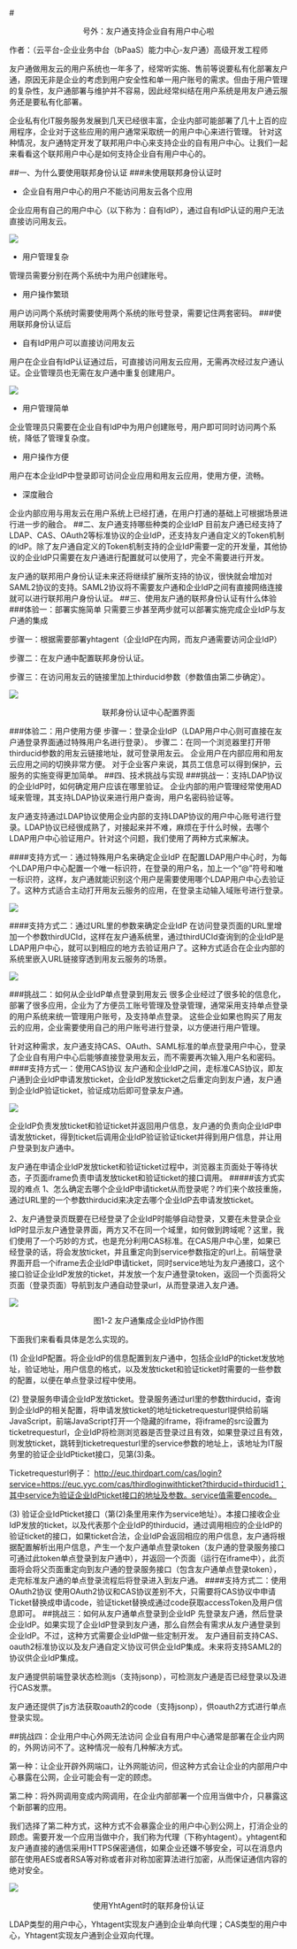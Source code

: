 #<p align="center">号外：友户通支持企业自有用户中心啦</p>

作者：（云平台-企业业务中台（bPaaS）能力中心-友户通）高级开发工程师

友户通做用友云的用户系统也一年多了，经常听实施、售前等说要私有化部署友户通，原因无非是企业的考虑到用户安全性和单一用户账号的需求。但由于用户管理的复杂性，友户通部署与维护并不容易，因此经常纠结在用户系统是用友户通云服务还是要私有化部署。

企业私有化IT服务服务发展到几天已经很丰富，企业内部可能部署了几十上百的应用程序，企业对于这些应用的用户通常采取统一的用户中心来进行管理。
针对这种情况，友户通特定开发了联邦用户中心来支持企业的自有用户中心。让我们一起来看看这个联邦用户中心是如何支持企业自有用户中心的。

##一、为什么要使用联邦身份认证
###未使用联邦身份认证时
* 企业自有用户中心的用户不能访问用友云各个应用 

企业应用有自己的用户中心（以下称为：自有IdP），通过自有IdP认证的用户无法直接访问用友云。

![](/articles/201807/images/articles3/images3.1.png)

* 用户管理复杂

管理员需要分别在两个系统中为用户创建账号。
* 用户操作繁琐

用户访问两个系统时需要使用两个系统的账号登录，需要记住两套密码。
###使用联邦身份认证后
* 自有IdP用户可以直接访问用友云

用户在企业自有IdP认证通过后，可直接访问用友云应用，无需再次经过友户通认证。企业管理员也无需在友户通中重复创建用户。

![](/articles/201807/images/articles3/images3.2.png)

* 用户管理简单

企业管理员只需要在企业自有IdP中为用户创建账号，用户即可同时访问两个系统，降低了管理复杂度。
* 用户操作方便

用户在本企业IdP中登录即可访问企业应用和用友云应用，使用方便，流畅。
* 深度融合

企业内部应用与用友云在用户系统上已经打通，在用户打通的基础上可根据场景进行进一步的融合。
##二、友户通支持哪些种类的企业IdP
目前友户通已经支持了LDAP、CAS、OAuth2等标准协议的企业IdP，还支持友户通自定义的Token机制的IdP。除了友户通自定义的Token机制支持的企业IdP需要一定的开发量，其他协议的企业IdP只需要在友户通进行配置就可以使用了，完全不需要进行开发。

友户通的联邦用户身份认证未来还将继续扩展所支持的协议，很快就会增加对SAML2协议的支持。SAML2协议将不需要友户通和企业IdP之间有直接网络连接就可以进行联邦用户身份认证。
##三、使用友户通的联邦身份认证有什么体验
###体验一：部署实施简单
只需要三步甚至两步就可以部署实施完成企业IdP与友户通的集成

步骤一：根据需要部署yhtagent（企业IdP在内网，而友户通需要访问企业IdP）

步骤二：在友户通中配置联邦身份认证。

步骤三：在访问用友云的链接里加上thirducid参数（参数值由第二步确定）。

![](/articles/201807/images/articles3/images3.3.png)
<p align="center">联邦身份认证中心配置界面</p>

###体验二：用户使用方便
步骤一：登录企业IdP（LDAP用户中心则可直接在友户通登录界面通过特殊用户名进行登录）。
步骤二：在同一个浏览器里打开带thirducid参数的用友云链接地址，就可登录用友云。
企业用户在内部应用和用友云应用之间的切换非常方便。
对于企业客户来说，其员工信息可以得到保护，云服务的实施变得更加简单。
##四、技术挑战与实现
###挑战一：支持LDAP协议的企业IdP时，如何确定用户应该在哪里验证。
企业内部的用户管理经常使用AD域来管理，其支持LDAP协议来进行用户查询，用户名密码验证等。

友户通支持通过LDAP协议使用企业内部的支持LDAP协议的用户中心账号进行登录。LDAP协议已经很成熟了，对接起来并不难，麻烦在于什么时候，去哪个LDAP用户中心验证用户。针对这个问题，我们使用了两种方式来解决。

####支持方式一：通过特殊用户名来确定企业IdP
在配置LDAP用户中心时，为每个LDAP用户中心配置一个唯一标识符，在登录的用户名，加上一个“@”符号和唯一标识符，这样，友户通就能识别这个用户是需要使用哪个LDAP用户中心去验证了。这种方式适合主动打开用友云服务的应用，在登录主动输入域账号进行登录。

![](/articles/201807/images/articles3/iamges3.4.png)

####支持方式二：通过URL里的参数来确定企业IdP
在访问登录页面的URL里增加一个参数thirdUCId，这样在友户通系统里，通过thirdUCId查询到的企业IdP是LDAP用户中心，就可以到相应的地方去验证用户了。这种方式适合在企业内部的系统里嵌入URL链接穿透到用友云服务的场景。

![](/articles/201807/images/articles3/images3.5.png)

###挑战二：如何从企业IdP单点登录到用友云
很多企业经过了很多轮的信息化，部署了很多应用，企业为了方便员工账号管理及登录管理，通常采用支持单点登录的用户系统来统一管理用户账号，及支持单点登录。
这些企业如果也购买了用友云的应用，企业需要使用自己的用户账号进行登录，以方便进行用户管理。

针对这种需求，友户通支持CAS、OAuth、SAML标准的单点登录用户中心，登录了企业自有用户中心后能够直接登录用友云，而不需要再次输入用户名和密码。
####支持方式一：使用CAS协议
友户通和企业IdP之间，走标准CAS协议，即友户通到企业IdP申请发放ticket，企业IdP发放ticket之后重定向到友户通，友户通到企业IdP验证ticket，验证成功后即可登录友户通。

![](/articles/201807/images/articles3/iamges3.6.png)

企业IdP负责发放ticket和验证ticket并返回用户信息，友户通的负责向企业IdP申请发放ticket，得到ticket后调用企业IdP验证验证ticket并得到用户信息，并让用户登录到友户通中。

友户通在申请企业IdP发放ticket和验证ticket过程中，浏览器主页面处于等待状态，子页面iframe负责申请发放ticket和验证ticket的接口调用。
#####该方式实现的难点
1、怎么确定去哪个企业IdP申请ticket从而登录呢？咋们来个故技重施，通过URL里的一个参数thirducid来决定去哪个企业IdP去申请发放ticket。

2、友户通登录页既要在已经登录了企业IdP时能够自动登录，又要在未登录企业IdP时显示友户通登录界面，两方又不在同一个域里，如何做到跨域呢？这里，我们使用了一个巧妙的方式，也是充分利用CAS标准。在CAS用户中心里，如果已经登录的话，将会发放ticket，并且重定向到service参数指定的url上。前端登录界面开启一个iframe去企业IdP申请ticket，同时service地址为友户通接口，这个接口验证企业IdP发放的ticket，并发放一个友户通登录token，返回一个页面将父页面（登录页面）导航到友户通自动登录url，从而登录进入友户通。

![](/articles/201807/images/articles3/images3.7.png)
<p align="center">图1-2  友户通集成企业IdP协作图</p>

下面我们来看看具体是怎么实现的。

(1)	企业IdP配置。将企业IdP的信息配置到友户通中，包括企业IdP的ticket发放地址，验证地址，用户信息的格式，以及发放ticket和验证ticket时需要的一些参数的配置，以便在单点登录过程中使用。

(2)	登录服务申请企业IdP发放ticket。登录服务通过url里的参数thirducid，查询到企业IdP的相关配置，将申请发放ticket的地址ticketrequesturl提供给前端JavaScript，前端JavaScript打开一个隐藏的iframe，将iframe的src设置为ticketrequesturl，企业IdP将检测浏览器是否登录过且有效，如果登录过且有效，则发放ticket，跳转到ticketrequesturl里的service参数的地址上，该地址为IT服务里的验证企业IdPticket接口，见第(3)条。

Ticketrequesturl例子：
http://euc.thirdpart.com/cas/login?service=https://euc.yyc.com/cas/thirdloginwithticket?thirducid=thirducid1；其中service为验证企业IdPticket接口的地址及参数。service值需要encode。

(3)	验证企业IdPticket接口（第(2)条里用来作为service地址）。本接口接收企业IdP发放的ticket，以及代表那个企业IdP的thirducid，通过调用相应的企业IdP的验证ticket的接口，如果ticket合法，企业IdP会返回相应的用户信息，友户通将根据配置解析出用户信息，产生一个友户通单点登录token（友户通的登录服务接口可通过此token单点登录到友户通中），并返回一个页面（运行在iframe中），此页面将会将父页面重定向到友户通的登录服务接口（包含友户通单点登录token），走完标准友户通的单点登录流程后将登录进入到友户通。
####支持方式二：使用OAuth2协议
使用OAuth2协议和CAS协议差别不大，只需要将CAS协议中申请Ticket替换成申请code，验证ticket替换成通过code获取accessToken及用户信息即可。
##挑战三：如何从友户通单点登录到企业IdP
先登录友户通，然后登录企业IdP。如果实现了企业IdP登录到友户通，那么自然会有需求从友户通登录到企业IdP。不过，这种方式需要企业IdP做一些定制开发。
友户通目前支持CAS、oauth2标准协议以及友户通自定义协议可供企业IdP集成。未来将支持SAML2的协议供企业IdP集成。

友户通提供前端登录状态检测js（支持jsonp），可检测友户通是否已经登录以及进行CAS发票。

友户通还提供了js方法获取oauth2的code（支持jsonp），供oauth2方式进行单点登录实现。

##挑战四：企业用户中心外网无法访问
企业自有用户中心通常是部署在企业内网的，外网访问不了。这种情况一般有几种解决方式。

第一种：让企业开辟外网端口，让外网能访问，但这种方式会让企业的内部用户中心暴露在公网，企业可能会有一定的顾虑。

第二种：将外网调用变成内网调用，在企业内部部署一个应用当做中介，只暴露这个新部署的应用。

我们选择了第二种方式，这种方式不会暴露企业的用户中心到公网上，打消企业的顾虑。需要开发一个应用当做中介，我们称为代理（下称yhtagent）。yhtagent和友户通直接的通信采用HTTPS保密通信，如果企业还嫌不够安全，可以在消息内部在使用AES或者RSA等对称或者非对称加密算法进行加密，从而保证通信内容的绝对安全。

![](/articles/201807/images/articles3/iamges3.8.png)
<p align="center">使用YhtAgent时的联邦身份认证</p>

LDAP类型的用户中心，Yhtagent实现友户通到企业单向代理；CAS类型的用户中心，Yhtagent实现友户通到企业双向代理。